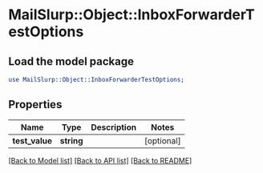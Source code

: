 # MailSlurp::Object::InboxForwarderTestOptions

## Load the model package
```perl
use MailSlurp::Object::InboxForwarderTestOptions;
```

## Properties
Name | Type | Description | Notes
------------ | ------------- | ------------- | -------------
**test_value** | **string** |  | [optional] 

[[Back to Model list]](../README#documentation-for-models) [[Back to API list]](../README#documentation-for-api-endpoints) [[Back to README]](../README)


